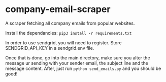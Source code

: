 # company-email-scraper

A scraper fetching all company emails from popular websites.

Install the dependancies: `pip3 install -r requirements.txt`

In order to use sendgrid, you will need to register.
Store SENDGRID_API_KEY in a sendgrid.env file.


Once that is done, go into the main directory, make sure you alter the message ur sending with your sender email, the subject line and the message content. After, just run `python send_emails.py` and you should be good!

